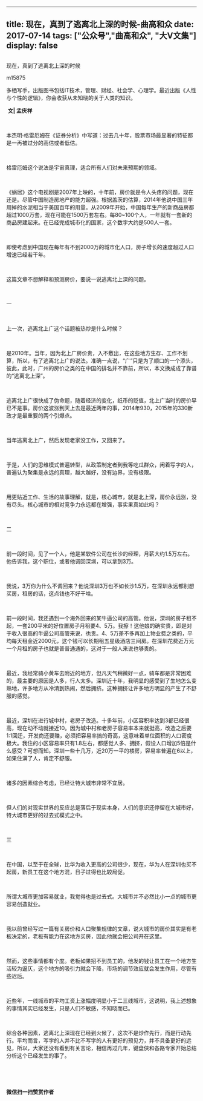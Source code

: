 
---
title:   现在，真到了逃离北上深的时候-曲高和众
date: 2017-07-14
tags: ["公众号","曲高和众", "大V文集"]
display: false
---


## 



现在，真到了逃离北上深的时候




m15875




多栖写手，出版图书包括IT技术，管理、财经、社会学、心理学。最近出版《人性与个性的逻辑》，你会收获从未知晓的关于人类的知识。


&nbsp;**文| 孟庆祥**

&nbsp;

本杰明·格雷厄姆在《证券分析》中写道：过去几十年，股票市场最显著的特征都是一再被过分的高估或者低估。

&nbsp;

格雷厄姆这个说法是宇宙真理，适合所有人们对未来预期的领域。

&nbsp;

《蜗居》这个电视剧是2007年上映的，十年前，房价就是令人头疼的问题，现在还是。尽管中国制造房地产的能力超强。根据盖茨的估算，2014年他说中国三年用掉的水泥相当于美国百年的用量。从2009年开始，中国每年生产的新商品房都超过1000万套，现在可能在1500万套左右。每80~100个人，一年就有一套新的商品房建起来。在已经完成城市化的国家，这个数字大约是500人一套。

&nbsp;

即使考虑到中国现在每年有不到2000万的城市化人口，房子增长的速度超过人口增速已经若干年。

&nbsp;

这篇文章不想解释和预测房价，要说一说逃离北上深的问题。

&nbsp;

一

&nbsp;

上一次，逃离北上广这个话题被热炒是什么时候？

&nbsp;

是2010年。当年，因为北上广房价贵，入不敷出，在这些地方生存、工作不划算，所以，有了逃离北上广的说法。准确一点说，“广”只是为了顺口的一个添头，彼此，此时，广州的房价之类的在中国的排名并不靠前，所以，本文换成成了靠谱的“逃离北上深”。

&nbsp;

逃离北上广很快成了伪命题，随着经济的变化，纸币的贬值，北上广当时的房价早已不是事。房价这波涨到天上去是最近两年的事，2014年930，2015年的330新政才是最重要的两个引爆点。

&nbsp;

当年逃离北上广，然后发现老家没工作，又回来了。

&nbsp;

于是，人们的思维模式普遍转型，从政策制定者到我等吃瓜群众，闲着写字的人，普遍认为聚集是永远的真理，越大越好，没有边界，没有极限。

&nbsp;

用更贴近工作、生活的故事理解，就是，核心城市，就是北上深，房价永远涨，没有尽头。核心城市的相对竞争力永远都在增强，事实果真如此吗？

&nbsp;

二

&nbsp;

前一段时间，见了一个人，他是某软件公司在长沙的经理，月薪大约1.5万左右。他告诉我，这个职位，或者他调回深圳，可以拿到3万。

&nbsp;

我说，3万你为什么不调回来？他说深圳3万也不如长沙1.5万，在深圳永远都别想买房，租房的话，这点钱也不好干啥。

&nbsp;

前一段时间，我还遇到一个海外回来的某牛逼公司的高管。他说，深圳的房子租不起，一套200平米的好位置房子月租要4、5万。我擦！这他娘的确实贵，即是对于收入很高的牛逼公司高管来说，也贵。4、5万差不多再加上物业费之类的，平均每天租金近2000元，这个钱可以长期租五星级酒店三间房。在深圳花费近万元一个月租的房子也就是普普通通的，这对于一般人来说也够贵的。

&nbsp;

最近，我经常骑小黄车去附近的地方，但凡天气稍微好一点，骑车都是非常困难的，最主要的原因是人多，行人太多。深圳近十年，我明显的感受到了生地怎么变熟地，许多地方从冷清到热闹，然后拥挤。这种拥挤让许多地方明显的产生了不舒服的感觉。

&nbsp;

最近，深圳在进行城中村，老房子改造。十多年前，小区容积率达到3都已经很高，现在动不动就接近10。因为城中村和老房子容易率本来就挺高，改造之后要1:1回迁，开发商还要赚，必须把容易率搞的奇高，这意味着单位面积的人口密度极大。我住的小区容易率只有1.8左右，都感觉人多、拥挤，假设人口增加5倍是什么感受？可想而知。深圳一些十几万，近20万一平的楼房，容易率普遍在6以上，如果住满了人，肯定不舒服。

&nbsp;

诸多的因素综合考虑，已经让特大城市非常不宜居。

&nbsp;

但人们的对现实世界的反应总是落后于现实本身，人们的意识还停留在大城市好，特大城市更好的过去式模式之中。

&nbsp;

三

&nbsp;

在中国，以至于在全球，比华为收入更高的公司很少，现在，华为人在深圳也买不起房，新员工在这个地方混，日子过得也比较局促。

&nbsp;

所谓大城市更加容易就业，我觉得也是过去式。大城市并不必然比小一点的城市更容易创造就业。

&nbsp;

我以前曾经写过一篇有关房价和人口聚集规律的文章，说大城市的房价其实是有老板决定的，老板有能力在这地方买房，因此他就会把公司开在这里。

&nbsp;

然而，这些事情都有个度。老板如果招不到员工的，他发的钱让员工在一个地方生活较为逼仄，这个地方的吸引力就会下降，市场的调节效应就会发生作用，尽管有些迟后。

&nbsp;

近些年，一线城市的平均工资上涨幅度明显小于二三线城市，这说明，我上述想象的事情其实已经发生，只是人们不敏感，不知晓而已。

&nbsp;

综合各种因素，逃离北上深现在已经到火候了，这次不是炒作先行，而是行动先行。平均而言，写字的人并不比不写字的人有更好的预见力，并不具备更好的远见，所以，大家还没有看到有关言论，相信再过几年，键盘侠和各路专家开始总结分析这个已经发生的事了。

&nbsp;

&nbsp;




**微信扫一扫赞赏作者**















